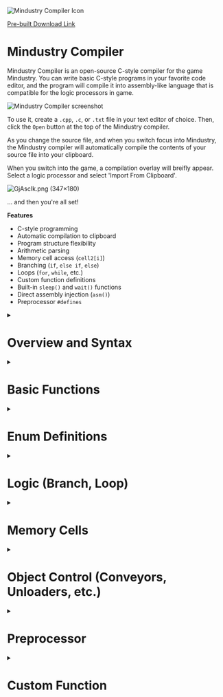 ![Mindustry Compiler Icon](https://i.imgur.com/xW0zxYJ.png)

[Pre-built Download Link](https://drive.google.com/file/d/19FnpmbfQjmygNILdxbs0cxcK3vB5If4_/view?usp=sharing)

# Mindustry Compiler

Mindustry Compiler is an open-source C-style compiler for the game Mindustry. You can write basic C-style programs in your favorite code editor, and the program will compile it into assembly-like language that is compatible for the logic processors in game.

![Mindustry Compiler screenshot](https://i.imgur.com/5J60pUm.png)

To use it, create a `.cpp`, `.c`, or `.txt` file in your text editor of choice. Then, click the `Open` button at the top of the Mindustry compiler.

As you change the source file, and when you switch focus into Mindustry, the Mindustry compiler will automatically compile the contents of your source file into your clipboard.

When you switch into the game, a compilation overlay will breifly appear. Select a logic processor and select 'Import From Clipboard'.

![GjAscIk.png (347×180)](https://i.imgur.com/GjAscIk.png)

... and then you're all set!

__Features__
* C-style programming
* Automatic compilation to clipboard
* Program structure flexibility
* Arithmetic parsing
* Memory cell access (`cell2[i]`)
* Branching (`if`, `else if`, `else`)
* Loops (`for`, `while`, etc.)
* Custom function definitions
* Built-in `sleep()` and `wait()` functions
* Direct assembly injection (`asm()`)
* Preprocessor `#defines`


<!-- MMMMMMMMMMMMMMMMMMMMMMMMMMMMMMMMMMMMMMMMMMMMMMMMMMMMMM //-->
<!-- MMMMMMMMMMMMMMMMMMMMMMMMMMMMMMMMMMMMMMMMMMMMMMMMMMMMMM //-->

<details>
	<summary>
		<h1>Overview and Syntax</h1>
	</summary>

<h3>Program Structure</h3>
	
--------------------------------------------------

	
Compiled programs can use either a basic one-shot script structure, or an advanced `main` loop, which separates initialization from the body of the program.
	
> <b>Basic Script</b>: The program is run from beginning to end, then restarts (all variable values are lost).
	
> <b>Advanced Script</b>: Code outside `main` is run once. Then, the main loop repeats indefinitely (variable values are kept).
	
<b>Basic Structure Example</b>
	
```c
// This is a simple program
conveyor1.enabled = false;
sleep(2);
conveyor1.enabled = true;
sleep(1);
```

<b>Advanced Structure Example</b>
	
```c
// Initialization (outside main runs on start)
i = 0;

// Main function (loops forever)
void main()
{
	i++;
	println(i);
	sleep(1);
}
```


<h3>Typenames</h3>
	
--------------------------------------------------
	
Typenames are ignored.
	
```c
// Type names do not matter (left in for C-style compatibility)
static const volatile int number = "hello world";
println(number);
// prints 'hello world'

// Python style-compatible (assign, no declare/typename)
myStr = "hello";
```
	
<h3>Return</h3>

--------------------------------------------------

Return either exits a custom function, or ends program execution (if elsewhere, eg. inside `main()` )
```c
void myFunction()
{
	return i + 55;
}

// Initialize code
int i = 5;

// Main loop
void main()
{
	print(myFunction());
	
	// Restart program (equivalent to 'end')
	return;
}
```
	
</details>






<!-- MMMMMMMMMMMMMMMMMMMMMMMMMMMMMMMMMMMMMMMMMMMMMMMMMMMMMM //-->
<!-- MMMMMMMMMMMMMMMMMMMMMMMMMMMMMMMMMMMMMMMMMMMMMMMMMMMMMM //-->
<details>
	<summary>
		<h1>Basic Functions</h1>
	</summary>


### print(_value_, _value2_, _value3_, ...)
### println(print(_value_, _value2_, _value3_, ...)
### printflush( _target (optional)_ )

> __Note:__ If a `print` command is compiled, the compiler will automatically append a `printflush` to the end of the program/end of `main()` to _message1_. You can still call the function directly though.
```c
// Appends a value to the print output (optionally with a line end)

print("Right now, ");
println("'x' is currently equal to ", x);
printflush(message2);
sleep(2);
print("all done");

// Output: "Right now, 'x' is currently equal to 5" to messageblock 2
// Then, 2 seconds later, "all done". The compiler will automatically flush the message to message block 1.
```

### Wait
> wait(_condition_)
```c
// Stop program execution until a condition is met.
  
println("Container is full!");
  
// Pause until container is empty ...
wait(container1.totalItems < 25);
println("... but now its empty.");

// Pause until container is full ...  
wait(container1.totalItems > 275);
println("... aaaand its full again.");
```
### Sleep
> sleep(_seconds_)
```c
// Stop program execution for a number of seconds.

// Sleep for 3 seconds
sleep(3);

// Sleep for 1.25 seconds
x = 1.25;
sleep(x);
```
### asm
```c
// Add assembly instructions directly using 'asm()'

// Print 'hello world' to 'message3'
asm(print "hello world");
asm(printflush message3);

// Turns conveyor1 off
asm(control enabled conveyor1 0);
```
	
# Math Functions

```c
// Add, subtract, parenthesis, exponent
result = a + (b - d) * 2^3;
result += 1;
result *= 2;
result /= 7.5;

// Modulo-division
result = (x + 4) % 25;

// Trig functions
result = (sin(x) * cos(y)) / tan(z);

// Floor/Ceil (outputs '2' and '4')
result = ceil(2.1)
result = floor(4.9);

// Min/max functions
x = min(1, 2);
z = max(3, 100000);

```

</details>

<!-- MMMMMMMMMMMMMMMMMMMMMMMMMMMMMMMMMMMMMMMMMMMMMMMMMMMMMM //-->
<!-- MMMMMMMMMMMMMMMMMMMMMMMMMMMMMMMMMMMMMMMMMMMMMMMMMMMMMM //-->
<details>
	<summary>
		<h1>Enum Definitions</h1>
	</summary>

> __Note__: Enum types are interpreted as int constants. They follow C-style behavior, where each successive element is the increment of the last	

```c
// Enum definition
enum StateEnum
{
	Starting,	// equals 0
	Going,		// equals 1
	Ending,		// equals 2
	Invalid = -4,	// Explicit value equals -4
	Error,		// equals -3
	Explode,	// equals -2
}


// Initialize state (to 0)...
myState = StateEnum::Starting;
	
// Main loop
void main()
{
	// Do enum-based behavior
	switch(myState)
	{
	case StateEnum::Starting:
		println("State is starting");
		printflush();
		myState = StateEnum::Going;
		break;

	case StateEnum::Going:
		println("Going...");
		printflush();
		myState = StateEnum::Explode;
		break;

	default:
		println("EXPLODE");
		printflush();
		myState = StateEnum::Starting;
		break;
	}
	
	sleep(1);
}

```	
	
</details>

	
<!-- MMMMMMMMMMMMMMMMMMMMMMMMMMMMMMMMMMMMMMMMMMMMMMMMMMMMMM //-->
<!-- MMMMMMMMMMMMMMMMMMMMMMMMMMMMMMMMMMMMMMMMMMMMMMMMMMMMMM //-->
<details>
	<summary>
		<h1>Logic (Branch, Loop)</h1>
	</summary>
	
### If /Else-if/Else
```c
// Standard if/else-if/else logic.
if (a == 25)
{
	i++;
	println("a equals", 25);
}
else if(b < c - d && e == 2.71)
	println("something else is happening here");

else
{
	i = 0;
	println("else block. i now = ", 0);
}
```


### Switch
```c

enum MyEnum
{
	NormalCase = 3,
	SpecialCase = 25,
}

// x is a variable value ...
switch(x)
{

// If x==1 ...
case 1:
	conveyor1.enabled = false;
	break;

// If x==2 ...
case 2:
	conveyor1.enabled = true;
	break;

// Fall through supported (no break)


	
case MyEnum::NormalCase:
case MyEnum::SpecialCase:
	println("x is either Normal or Special");
	break;
	
// Default case (if all others aren't true)
default:
	println("yeah, x is something else");
	break;
}

```
	     
	     
### While/Do-While Loop

```c
// While loop
while (conveyor1.totalItems == 0)
{
	i++;
}


// Do-while loop
do
{
	x += 3;
	println("x ain't 75");
	printflush();
} while (x != 75);
```
	    
### For Loop
> __Note:__ typenames (eg. `int i`) are ignored by compiler (left in for C-style compatibility)
```c
// Counts from 0 -> max - 1
for (int i = 0; i < max; i++)
{
	println("Current value: ", i);
}
```

</details>


	
<!-- MMMMMMMMMMMMMMMMMMMMMMMMMMMMMMMMMMMMMMMMMMMMMMMMMMMMMM //-->
<!-- MMMMMMMMMMMMMMMMMMMMMMMMMMMMMMMMMMMMMMMMMMMMMMMMMMMMMM //-->
<details>
	<summary>
		<h1>Memory Cells</h1>
	</summary>
	
```c
// Read/write to memory using standard array notation.
// If a cell # is not specified, default is 'cell 1'

// Write '10' to cell at index '0'...
cell[3] = 10;

// Add into cell 4 (index 'x + 2') whatever cell 6 has at index '31'
cell4[x + 2] += cell6[31];

// Fill cell-5 up with numbers 0 -> 9 ...
for (int i = 0; i < 10; i++)
{
	cell[5] = i;
}
```

</details>


	
<!-- MMMMMMMMMMMMMMMMMMMMMMMMMMMMMMMMMMMMMMMMMMMMMMMMMMMMMM //-->
<!-- MMMMMMMMMMMMMMMMMMMMMMMMMMMMMMMMMMMMMMMMMMMMMMMMMMMMMM //-->
<details>
	<summary>
		<h1>Object Control (Conveyors, Unloaders, etc.)</h1>
	</summary>

```c
// Get or set properties objects using dot-properties.
// (equivalent to 'control/sensor' commands)

// Turn conveyors/buildings on or off
conveyor1.enabled = false;
driver3.enabled = x > 3 && y - 2 == 1;
	
// Wait for 'vault1' to get some copper ...
wait (vault1.copper >= 25);

// Set the 'type' of an unloader ('type' auto-remaps to 'config')
unloader1.type = @copper;
unloader2.config = @titanium

// print the amount of silicon in 'vault1' ...
println(vault1.silicon);
	
if (vault1.totalItems < 5)
	println("your vault is empty bruh");
```
			  
</details>
			  
			  
<!-- MMMMMMMMMMMMMMMMMMMMMMMMMMMMMMMMMMMMMMMMMMMMMMMMMMMMMM //-->
<!-- MMMMMMMMMMMMMMMMMMMMMMMMMMMMMMMMMMMMMMMMMMMMMMMMMMMMMM //-->
<details>
	<summary>
		<h1>Preprocessor</h1>
	</summary>
	
```c
// C-style preprocessor defines (primative implementation)

// Tell compiler to replace 'Q' with 'cell[35 + x]'
#define Q cell[35 + x]

x = 2;
Q = 3 * x;
println(cell[35 + x]);
// prints '6';
	
// Redefine 'Q' ...
#define Q println("hello world")
Q;

// Undefine 'Q' ...
#undef Q

// Define a preprocessor function 'SHOW()'
#define SHOW(OBJ, RES) println("Amount of ", RES, " = ", OBJ.RES)
SHOW(conveyor1, silicon);
```
</details>
	
	
<!-- MMMMMMMMMMMMMMMMMMMMMMMMMMMMMMMMMMMMMMMMMMMMMMMMMMMMMM //-->
<!-- MMMMMMMMMMMMMMMMMMMMMMMMMMMMMMMMMMMMMMMMMMMMMMMMMMMMMM //-->
<details>
	<summary>
		<h1>Custom Function</h1>
	</summary>

### Main function
The main loop of the funciton. Loops forever. Calling `return` in main will 'end' the program, starting it over (re-initialize).

## Custom function definitions
```c
// Custom function declaration
void doCustomThing(number, string)
{
	// Print the string and double the number
	number *= multiplier;
	println(string, ": ", number);

	// Return the multiplied number
	return number;
}

// Main loop
void main()
{
	// Set multiplier (vars inside custom function*)
	multiplier = 50;
	result = doCustomThing(4, "A string");
	println(result);
	// prints '200'
}
```

### Note on functions:
* Functions can call `return` to exit the function, or `return x` to return a value out of the funciton.
  ___Note__: the returned value is undefined in functions that do not return._
```c
void returnNoting()
{
	return;
}

int returnANumber()
{
	return 100;
}
```
* Pre-defined variables with the same name as parameters are saved. Defining a variable `num` in the main loop, then calling a function with a parameter named `num` will _not_ overwrite the main function's version. However, any variables that do not share names with a parameter are modifiable.
	
```c
// Funciton with parameter named 'num'
void doThing(num)
{
	num = 42;
	
	// Print 'doThing's version of 'num'
	println(num);  // prints '42'
}

// Main loop
void main()
{
	// Set 'main's variable 'num' to 5 ...
	num = 5;
	doThing(num);
	
	// Print 'main's version of num
	println(num); // prints '5'
}
```

* Functions calls are ___not recursive___ compatible. That is to say, calling a custom function from inside another function is not supported (yet). This is planned to be added.
```c
void first()
{
	println("first");
}

void second()
{
	// Calling first will get stuck
	first();
	println("second");
}

second();
println("done");
```
	
</details>
